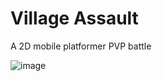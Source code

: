 # Village Assault
 A 2D mobile platformer PVP battle

![image](https://github.com/Dillon-McCardell/Village-Assault/assets/110850681/23a31408-7314-4d51-996b-77d1d11b9bec)

